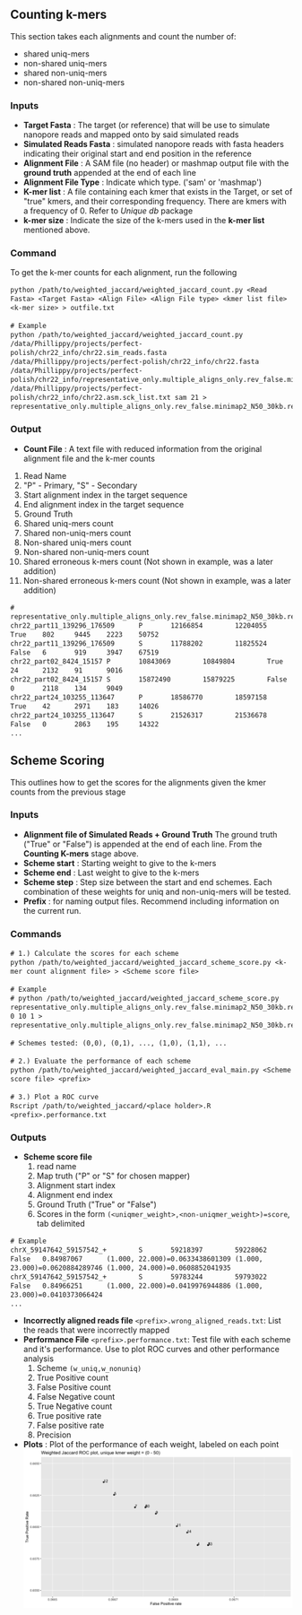 ## Counting k-mers
This section takes each alignments and count the number of:
- shared uniq-mers
- non-shared uniq-mers
- shared non-uniq-mers
- non-shared non-uniq-mers

### Inputs
- **Target Fasta** : The target (or reference) that will be use to simulate nanopore reads and mapped onto by said simulated reads 
- **Simulated Reads Fasta** : simulated nanopore reads with fasta headers indicating their original start and end position in the reference
- **Alignment File** : A SAM file (no header) or mashmap output file with the **ground truth** appended at the end of each line
- **Alignment File Type** : Indicate which type. ('sam' or 'mashmap')
- **K-mer list** : A file containing each kmer that exists in the Target, or set of "true" kmers, and their corresponding frequency. There are kmers with a frequency of 0. Refer to _Unique db_ package
- **k-mer size** : Indicate the size of the k-mers used in the **k-mer list** mentioned above.

### Command
To get the k-mer counts for each alignment, run the following
```
python /path/to/weighted_jaccard/weighted_jaccard_count.py <Read Fasta> <Target Fasta> <Align File> <Align File type> <kmer list file> <k-mer size> > outfile.txt

# Example
python /path/to/weighted_jaccard/weighted_jaccard_count.py /data/Phillippy/projects/perfect-polish/chr22_info/chr22.sim_reads.fasta /data/Phillippy/projects/perfect-polish/chr22_info/chr22.fasta /data/Phillippy/projects/perfect-polish/chr22_info/representative_only.multiple_aligns_only.rev_false.minimap2_N50_30kb.real.sam /data/Phillippy/projects/perfect-polish/chr22_info/chr22.asm.sck_list.txt sam 21 > representative_only.multiple_aligns_only.rev_false.minimap2_N50_30kb.real.k_counts.0_4.txt
```

### Output
- **Count File** : A text file with reduced information from the original alignment file and the k-mer counts
 1. Read Name
 2. "P" - Primary, "S" - Secondary
 3. Start alignment index in the target sequence
 4. End alignment index in the target sequence
 5. Ground Truth
 6. Shared uniq-mers count
 7. Shared non-uniq-mers count
 8. Non-shared uniq-mers count
 9. Non-shared non-uniq-mers count
 10. Shared erroneous k-mers count (Not shown in example, was a later addition)
 11. Non-shared erroneous k-mers count (Not shown in example, was a later addition)
 
```
# representative_only.multiple_aligns_only.rev_false.minimap2_N50_30kb.real.k_counts.0_4.txt
chr22_part11_139296_176509      P       12166854        12204055        True    802     9445    2223    50752
chr22_part11_139296_176509      S       11788202        11825524        False   6       919     3947    67519
chr22_part02_8424_15157 P       10843069        10849804        True    24      2132    91      9016
chr22_part02_8424_15157 S       15872490        15879225        False   0       2118    134     9049
chr22_part24_103255_113647      P       18586770        18597158        True    42      2971    183     14026
chr22_part24_103255_113647      S       21526317        21536678        False   0       2863    195     14322
...
```

## Scheme Scoring
This outlines how to get the scores for the alignments given the kmer counts from the previous stage

### Inputs
- **Alignment file of Simulated Reads + Ground Truth** The ground truth ("True" or "False") is appended at the end of each line. From the **Counting K-mers** stage above. 
- **Scheme start** : Starting weight to give to the k-mers
- **Scheme end** : Last weight to give to the k-mers
- **Scheme step** : Step size between the start and end schemes. Each combination of these weights for uniq and non-uniq-mers will be tested.
- **Prefix** : for naming output files. Recommend including information on the current run.

### Commands
```
# 1.) Calculate the scores for each scheme
python /path/to/weighted_jaccard/weighted_jaccard_scheme_score.py <k-mer count alignment file> > <Scheme score file>

# Example
# python /path/to/weighted_jaccard/weighted_jaccard_scheme_score.py representative_only.multiple_aligns_only.rev_false.minimap2_N50_30kb.real.k_counts.0_4.txt 0 10 1 > representative_only.multiple_aligns_only.rev_false.minimap2_N50_30kb.real.scheme_scores.0_4.txt

# Schemes tested: (0,0), (0,1), ..., (1,0), (1,1), ...

# 2.) Evaluate the performance of each scheme
python /path/to/weighted_jaccard/weighted_jaccard_eval_main.py <Scheme score file> <prefix>

# 3.) Plot a ROC curve
Rscript /path/to/weighted_jaccard/<place holder>.R <prefix>.performance.txt
```
### Outputs
- **Scheme score file**
  1. read name
  2. Map truth ("P" or "S" for chosen mapper)
  3. Alignment start index
  4. Alignment end index
  5. Ground Truth ("True" or "False")
  6. Scores in the form `(<uniqmer_weight>,<non-uniqmer_weight>)=score`, tab delimited
```
# Example
chrX_59147642_59157542_+        S       59218397        59228062        False   0.84987067      (1.000, 22.000)=0.0633438601309 (1.000, 23.000)=0.0620884289746 (1.000, 24.000)=0.0608852041935
chrX_59147642_59157542_+        S       59783244        59793022        False   0.84966251      (1.000, 22.000)=0.0419976944886 (1.000, 23.000)=0.0410373066424
...
```
- **Incorrectly aligned reads file** `<prefix>.wrong_aligned_reads.txt`: List the reads that were incorrectly mapped
- **Performance File** `<prefix>.performance.txt`: Test file with each scheme and it's performance. Use to plot ROC curves and other performance analysis
  1. Scheme `(w_uniq,w_nonuniq)`
  2. True Positive count
  3. False Positive count
  4. False Negative count
  5. True Negative count
  6. True positive rate
  7. False positive rate
  8. Precision
 - **Plots** : Plot of the performance of each weight, labeled on each point 
 ![](../images/chrX_prepolished_weighted_jaccard_whole_nums.png)
